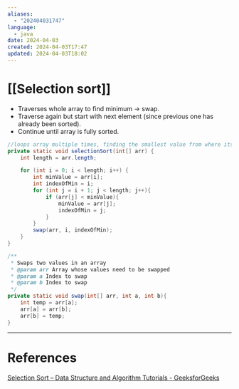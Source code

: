 ```yaml
---
aliases:
  - "202404031747"
language:
  - java
date: 2024-04-03
created: 2024-04-03T17:47
updated: 2024-04-03T18:02
---
```

# [[Selection sort]]
- Traverses whole array to find minimum -> swap.
- Traverse again but start with next element (since previous one has already been sorted).
- Continue until array is fully sorted.


```java
//loops array multiple times, finding the smallest value from where its index is and swapping it
private static void selectionSort(int[] arr) {
	int length = arr.length;

	for (int i = 0; i < length; i++) {
		int minValue = arr[i];
		int indexOfMin = i;
		for (int j = i + 1; j < length; j++){
			if (arr[j] < minValue){
				minValue = arr[j];
				indexOfMin = j;
			}
		}
		swap(arr, i, indexOfMin);
	}
}

/**
 * Swaps two values in an array
 * @param arr Array whose values need to be swapped
 * @param a Index to swap
 * @param b Index to swap
 */
private static void swap(int[] arr, int a, int b){
	int temp = arr[a];
	arr[a] = arr[b];
	arr[b] = temp;
}
```





___
# References
[Selection Sort – Data Structure and Algorithm Tutorials - GeeksforGeeks](https://www.geeksforgeeks.org/selection-sort/)